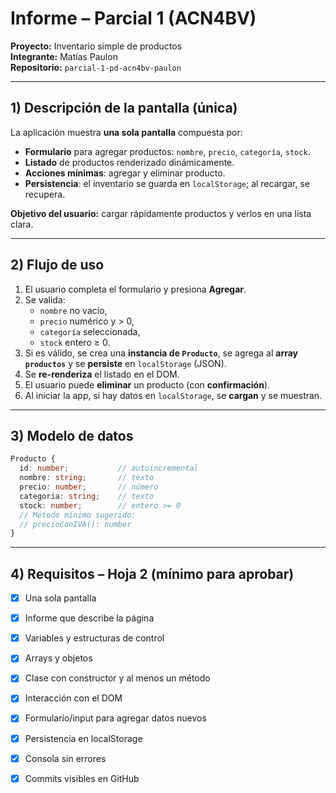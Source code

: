 # Informe – Parcial 1 (ACN4BV)
**Proyecto:** Inventario simple de productos  
**Integrante:** Matías Paulon  
**Repositorio:** `parcial-1-pd-acn4bv-paulon`

---

## 1) Descripción de la pantalla (única)
La aplicación muestra **una sola pantalla** compuesta por:
- **Formulario** para agregar productos: `nombre`, `precio`, `categoría`, `stock`.
- **Listado** de productos renderizado dinámicamente.
- **Acciones mínimas**: agregar y eliminar producto.
- **Persistencia**: el inventario se guarda en `localStorage`; al recargar, se recupera.

**Objetivo del usuario:** cargar rápidamente productos y verlos en una lista clara.

---

## 2) Flujo de uso
1. El usuario completa el formulario y presiona **Agregar**.
2. Se valida:
   - `nombre` no vacío,
   - `precio` numérico y > 0,
   - `categoría` seleccionada,
   - `stock` entero ≥ 0.
3. Si es válido, se crea una **instancia de `Producto`**, se agrega al **array `productos`** y se **persiste** en `localStorage` (JSON).
4. Se **re-renderiza** el listado en el DOM.
5. El usuario puede **eliminar** un producto (con **confirmación**).
6. Al iniciar la app, si hay datos en `localStorage`, se **cargan** y se muestran.

---

## 3) Modelo de datos
```ts
Producto {
  id: number;           // autoincremental
  nombre: string;       // texto
  precio: number;       // número
  categoria: string;    // texto
  stock: number;        // entero >= 0
  // Método mínimo sugerido:
  // precioConIVA(): number
}
```

---

## 4) Requisitos – Hoja 2 (mínimo para aprobar)
- [x] Una sola pantalla
- [x] Informe que describe la página
- [x] Variables y estructuras de control
- [x] Arrays y objetos
- [x] Clase con constructor y al menos un método
- [x] Interacción con el DOM
- [x] Formulario/input para agregar datos nuevos
- [x] Persistencia en localStorage
- [x] Consola sin errores
- [x] Commits visibles en GitHub


